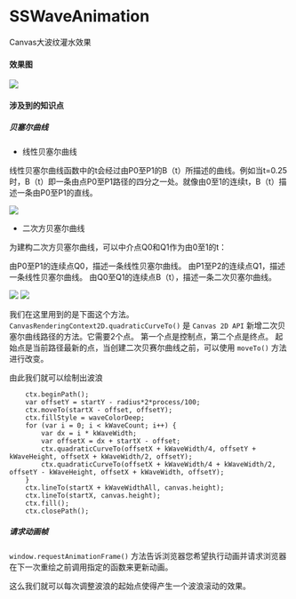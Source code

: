 # SSWaveAnimation
Canvas大波纹灌水效果

#### 效果图


![](https://user-gold-cdn.xitu.io/2018/2/8/16174ca3ac6c6d94?w=226&h=228&f=gif&s=197072)

#### 涉及到的知识点
##### 贝塞尔曲线

- 线性贝塞尔曲线

线性贝塞尔曲线函数中的t会经过由P0至P1的B（t）所描述的曲线。例如当t=0.25时，B（t）即一条由点P0至P1路径的四分之一处。就像由0至1的连续t，B（t）描述一条由P0至P1的直线。

![](https://user-gold-cdn.xitu.io/2018/2/8/1617489a6082bfb9?w=360&h=150&f=gif&s=115568)

- 二次方贝塞尔曲线

为建构二次方贝塞尔曲线，可以中介点Q0和Q1作为由0至1的t：

由P0至P1的连续点Q0，描述一条线性贝塞尔曲线。
由P1至P2的连续点Q1，描述一条线性贝塞尔曲线。
由Q0至Q1的连续点B（t），描述一条二次贝塞尔曲线。

![](https://user-gold-cdn.xitu.io/2018/2/8/16174900572c2ee1?w=480&h=200&f=png&s=12440)
![](https://user-gold-cdn.xitu.io/2018/2/8/16174904ce723269?w=360&h=150&f=gif&s=153902)

我们在这里用到的是下面这个方法。
`CanvasRenderingContext2D.quadraticCurveTo()` 是 `Canvas 2D API` 新增二次贝塞尔曲线路径的方法。它需要2个点。 第一个点是控制点，第二个点是终点。 起始点是当前路径最新的点，当创建二次贝赛尔曲线之前，可以使用 `moveTo()` 方法进行改变。

由此我们就可以绘制出波浪

```
    ctx.beginPath();
    var offsetY = startY - radius*2*process/100;
    ctx.moveTo(startX - offset, offsetY);
    ctx.fillStyle = waveColorDeep;
    for (var i = 0; i < kWaveCount; i++) {
        var dx = i * kWaveWidth;
        var offsetX = dx + startX - offset;
        ctx.quadraticCurveTo(offsetX + kWaveWidth/4, offsetY + kWaveHeight, offsetX + kWaveWidth/2, offsetY);
        ctx.quadraticCurveTo(offsetX + kWaveWidth/4 + kWaveWidth/2, offsetY - kWaveHeight, offsetX + kWaveWidth, offsetY);
    }
    ctx.lineTo(startX + kWaveWidthAll, canvas.height);
    ctx.lineTo(startX, canvas.height);
    ctx.fill();
    ctx.closePath();
```

##### 请求动画帧

`window.requestAnimationFrame()` 方法告诉浏览器您希望执行动画并请求浏览器在下一次重绘之前调用指定的函数来更新动画。

这么我们就可以每次调整波浪的起始点使得产生一个波浪滚动的效果。